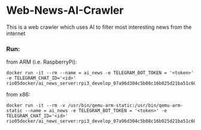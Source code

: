 # Web-News-AI-Crawler
This is a web crawler which uses AI to filter most interesting news from the internet 

### Run:

from ARM (i.e. RaspberryPi):

```console
docker run -it --rm --name = ai_news -e TELEGRAM_BOT_TOKEN = '<token>' -e TELEGRAM_CHAT_ID='<id>' rio05docker/ai_news_server:rpi3_develop_07a96d304c5b08c16b025d21ba51c60b53d1a91b
```

from x86:

```console
docker run -it --rm -v /usr/bin/qemu-arm-static:/usr/bin/qemu-arm-static --name = ai_news -e TELEGRAM_BOT_TOKEN = '<token>' -e TELEGRAM_CHAT_ID='<id>' rio05docker/ai_news_server:rpi3_develop_07a96d304c5b08c16b025d21ba51c60b53d1a91b
```
